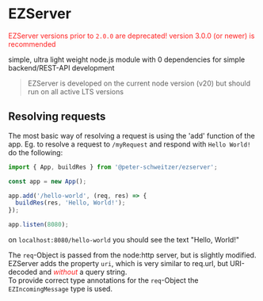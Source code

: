 # EZServer

<span style="color: #ff2020">EZServer versions prior to `2.0.0` are deprecated! version 3.0.0 (or newer) is recommended<span>

simple, ultra light weight node.js module with 0 dependencies for simple backend/REST-API development

> EZServer is developed on the current node version (v20)
> but should run on all active LTS versions

## Resolving requests

The most basic way of resolving a request is using the 'add' function of the app.
Eg. to resolve a request to `/myRequest` and respond with `Hello World!` do the following:

```js
import { App, buildRes } from '@peter-schweitzer/ezserver';

const app = new App();

app.add('/hello-world', (req, res) => {
  buildRes(res, 'Hello, World!');
});

app.listen(8080);
```

on `localhost:8080/hello-world` you should see the text "Hello, World!"

The `req`-Object is passed from the node:http server, but is slightly modified.<br>
EZServer adds the property `uri`, which is very similar to req.url, but URI-decoded and <i style="color: #ff2020">without</i> a query string.<br>
To provide correct type annotations for the `req`-Object the `EZIncomingMessage` type is used.
